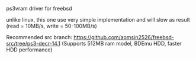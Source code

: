 ps3vram driver for freebsd

unlike linux, this one use very simple implementation and will slow as result (read = 10MB/s, write = 50-100MB/s)

Recommended src branch: https://github.com/aomsin2526/freebsd-src/tree/ps3-decr-14.1 (Supports 512MB ram model, BDEmu HDD, faster HDD performance)
